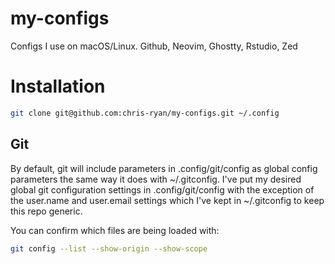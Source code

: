 # my-configs
Configs I use on macOS/Linux. Github, Neovim, Ghostty, Rstudio, Zed

# Installation
```sh
git clone git@github.com:chris-ryan/my-configs.git ~/.config
```

## Git
By default, git will include parameters in .config/git/config as global config parameters the same way it does with ~/.gitconfig.
I've put my desired global git configuration settings in .config/git/config with the exception of the user.name and user.email settings which I've kept in ~/.gitconfig to keep this repo generic.

You can confirm which files are being loaded with:
```bash
git config --list --show-origin --show-scope
```

